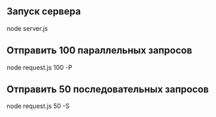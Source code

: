 ## Запуск сервера
node server.js

## Отправить 100 параллельных запросов
node request.js 100 -P

## Отправить 50 последовательных запросов
node request.js 50 -S